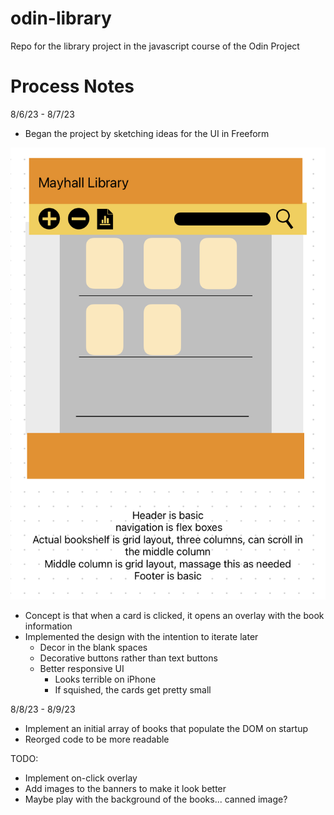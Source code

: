 # odin-library
Repo for the library project in the javascript course of the Odin Project

# Process Notes

8/6/23 - 8/7/23 

- Began the project by sketching ideas for the UI in Freeform 

<img src="dev/mockup.png">

- Concept is that when a card is clicked, it opens an overlay with the book information 
- Implemented the design with the intention to iterate later 
    - Decor in the blank spaces
    - Decorative buttons rather than text buttons
    - Better responsive UI
        - Looks terrible on iPhone
        - If squished, the cards get pretty small

8/8/23 - 8/9/23
- Implement an initial array of books that populate the DOM on startup
- Reorged code to be more readable


TODO:

- Implement on-click overlay
- Add images to the banners to make it look better
- Maybe play with the background of the books... canned image?
